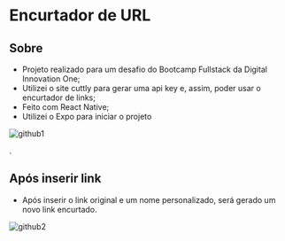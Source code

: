 # Encurtador de URL

## Sobre
- Projeto realizado para um desafio do Bootcamp Fullstack da Digital Innovation One;
- Utilizei o site cuttly para gerar uma api key e, assim, poder usar o encurtador de links;
- Feito com React Native;
- Utilizei o Expo para iniciar o projeto

![github1](https://user-images.githubusercontent.com/70078964/147829001-e90e811d-fce9-43ee-ba0f-342f8a66d990.JPG)

.
## Após inserir link
- Após inserir o link original e um nome personalizado, será gerado um novo link encurtado. 

![github2](https://user-images.githubusercontent.com/70078964/147829035-49ab5d0f-1cd3-4484-90be-ec893a100252.JPG)
